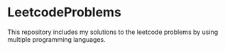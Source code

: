 # LeetcodeProblems
This repository includes my solutions to the leetcode problems by using multiple programming languages.

